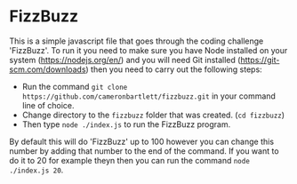 # FizzBuzz

This is a simple javascript file that goes through the coding challenge 'FizzBuzz'. To run it you need to make sure you have Node installed on your system (https://nodejs.org/en/) and you will need Git installed (https://git-scm.com/downloads) then you need to carry out the following steps:

* Run the command ```git clone https://github.com/cameronbartlett/fizzbuzz.git``` in your command line of choice.
* Change directory to the ```fizzbuzz``` folder that was created. (```cd fizzbuzz```)
* Then type ```node ./index.js``` to run the FizzBuzz program.

By default this will do 'FizzBuzz' up to 100 however you can change this number by adding that number to the end of the command. If you want to do it to 20 for example theyn then you can run the command ```node ./index.js 20```.